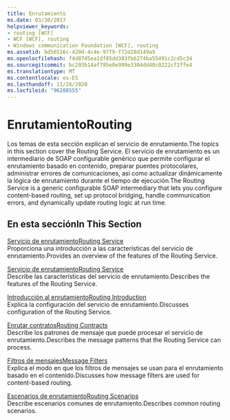 ```yaml
---
title: Enrutamiento
ms.date: 03/30/2017
helpviewer_keywords:
- routing [WCF]
- WCF [WCF], routing
- Windows communication Foundation [WCF], routing
ms.assetid: bd56516c-420d-4c4e-97f9-f72d28d149a9
ms.openlocfilehash: f4d87d5ea1df85dd383fb6274ba55491c2cd5c34
ms.sourcegitcommit: bc293b14af795e0e999e3304dd40c0222cf2ffe4
ms.translationtype: MT
ms.contentlocale: es-ES
ms.lasthandoff: 11/26/2020
ms.locfileid: "96288555"
---
```

# <a name="routing"></a><span data-ttu-id="8af2a-102">Enrutamiento</span><span class="sxs-lookup"><span data-stu-id="8af2a-102">Routing</span></span>

<span data-ttu-id="8af2a-103">Los temas de esta sección explican el servicio de enrutamiento.</span><span class="sxs-lookup"><span data-stu-id="8af2a-103">The topics in this section cover the Routing Service.</span></span> <span data-ttu-id="8af2a-104">El servicio de enrutamiento es un intermediario de SOAP configurable genérico que permite configurar el enrutamiento basado en contenido, preparar puentes protocolares, administrar errores de comunicaciones, así como actualizar dinámicamente la lógica de enrutamiento durante el tiempo de ejecución.</span><span class="sxs-lookup"><span data-stu-id="8af2a-104">The Routing Service is a generic configurable SOAP intermediary that lets you configure content-based routing, set up protocol bridging, handle communication errors, and dynamically update routing logic at run time.</span></span>  
  
## <a name="in-this-section"></a><span data-ttu-id="8af2a-105">En esta sección</span><span class="sxs-lookup"><span data-stu-id="8af2a-105">In This Section</span></span>  

 [<span data-ttu-id="8af2a-106">Servicio de enrutamiento</span><span class="sxs-lookup"><span data-stu-id="8af2a-106">Routing Service</span></span>](routing-service.md)  
 <span data-ttu-id="8af2a-107">Proporciona una introducción a las características del servicio de enrutamiento.</span><span class="sxs-lookup"><span data-stu-id="8af2a-107">Provides an overview of the features of the Routing Service.</span></span>  
  
 [<span data-ttu-id="8af2a-108">Servicio de enrutamiento</span><span class="sxs-lookup"><span data-stu-id="8af2a-108">Routing Service</span></span>](routing-service.md)  
 <span data-ttu-id="8af2a-109">Describe las características del servicio de enrutamiento.</span><span class="sxs-lookup"><span data-stu-id="8af2a-109">Describes the features of the Routing Service.</span></span>  
  
 [<span data-ttu-id="8af2a-110">Introducción al enrutamiento</span><span class="sxs-lookup"><span data-stu-id="8af2a-110">Routing Introduction</span></span>](routing-introduction.md)  
 <span data-ttu-id="8af2a-111">Explica la configuración del servicio de enrutamiento.</span><span class="sxs-lookup"><span data-stu-id="8af2a-111">Discusses configuration of the Routing Service.</span></span>  
  
 [<span data-ttu-id="8af2a-112">Enrutar contratos</span><span class="sxs-lookup"><span data-stu-id="8af2a-112">Routing Contracts</span></span>](routing-contracts.md)  
 <span data-ttu-id="8af2a-113">Describe los patrones de mensaje que puede procesar el servicio de enrutamiento.</span><span class="sxs-lookup"><span data-stu-id="8af2a-113">Describes the message patterns that the Routing Service can process.</span></span>  
  
 [<span data-ttu-id="8af2a-114">Filtros de mensajes</span><span class="sxs-lookup"><span data-stu-id="8af2a-114">Message Filters</span></span>](message-filters.md)  
 <span data-ttu-id="8af2a-115">Explica el modo en que los filtros de mensajes se usan para el enrutamiento basado en el contenido.</span><span class="sxs-lookup"><span data-stu-id="8af2a-115">Discusses how message filters are used for content-based routing.</span></span>  
  
 [<span data-ttu-id="8af2a-116">Escenarios de enrutamiento</span><span class="sxs-lookup"><span data-stu-id="8af2a-116">Routing Scenarios</span></span>](routing-scenarios.md)  
 <span data-ttu-id="8af2a-117">Describe escenarios comunes de enrutamiento.</span><span class="sxs-lookup"><span data-stu-id="8af2a-117">Describes common routing scenarios.</span></span>
